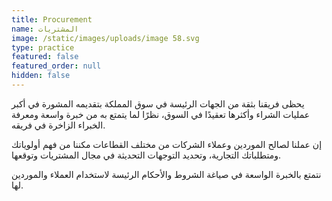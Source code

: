 ```yaml
---
title: Procurement
name: المشتريات
image: /static/images/uploads/image 58.svg
type: practice
featured: false
featured_order: null
hidden: false
---
```

يحظى فريقنا بثقة من الجهات الرئيسة في سوق المملكة بتقديمه المشورة في أكبر عمليات الشراء وأكثرها تعقيدًا في السوق، نظرًا لما يتمتع به من خبرة واسعة ومعرفة الخبراء الزاخرة في فريقه.

إن عملنا لصالح الموردين وعملاء الشركات من مختلف القطاعات مكننا من فهم أولوياتك ومتطلباتك التجارية، وتحديد التوجهات التحديثة في مجال المشتريات وتوقعها.

نتمتع بالخبرة الواسعة في صياغة الشروط والأحكام الرئيسة لاستخدام العملاء والموردين لها.
